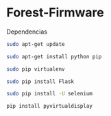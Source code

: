 Forest-Firmware
===============
Dependencias
```sh
sudo apt-get update
```
```sh
sudo apt-get install python pip
```
```sh
sudo pip virtualenv
```
```sh
sudo pip install Flask
```
```sh
sudo pip install -U selenium
```
```sh
pip install pyvirtualdisplay
```
